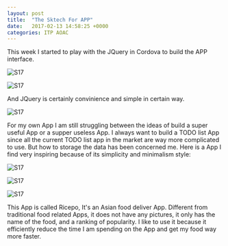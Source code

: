 ```yaml
---
layout: post
title:  "The Sktech For APP"
date:   2017-02-13 14:58:25 +0000
categories: ITP AOAC
---
```


This week I started to play with the JQuery in Cordova to build the APP interface. 

![S17](/pics/S17_aoac_105.png)


![S17](/pics/S17_aoac_106.png)


And JQuery is certainly convinience and simple in certain way.



![S17](/pics/S17_aoac_107.png)


For my own App I am still struggling between the ideas of build a super useful App or a supper useless App. 
I always want to build a TODO list App since all the current TODO list app in the market are way more complicated to use. But how to storage the data has been concerned me.
Here is a App I find very inspiring because of its simplicity and minimalism style: 


![S17](/pics/S17_aoac.png)


![S17](/pics/S17_aoac_102.png)


![S17](/pics/S17_aoac_103.png)

This App is called Ricepo, It's an Asian food deliver App. Different from traditional food related Apps, it does not have any pictures, 
it only has the name of the food, and a ranking of popularity. I like to use it because it efficiently reduce the time I am spending on the App and get my food way more faster.





